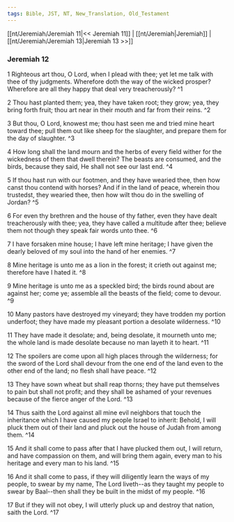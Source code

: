 ```yaml
---
tags: Bible, JST, NT, New_Translation, Old_Testament
---
```


[[nt/Jeremiah/Jeremiah 11|<< Jeremiah 11]] | [[nt/Jeremiah|Jeremiah]] | [[nt/Jeremiah/Jeremiah 13|Jeremiah 13 >>]]

### Jeremiah 12

1 Righteous art thou, O Lord, when I plead with thee; yet let me talk with thee of thy judgments. Wherefore doth the way of the wicked prosper? Wherefore are all they happy that deal very treacherously?  ^1

2 Thou hast planted them; yea, they have taken root; they grow; yea, they bring forth fruit; thou art near in their mouth and far from their reins.  ^2

3 But thou, O Lord, knowest me; thou hast seen me and tried mine heart toward thee; pull them out like sheep for the slaughter, and prepare them for the day of slaughter.  ^3

4 How long shall the land mourn and the herbs of every field wither for the wickedness of them that dwell therein? The beasts are consumed, and the birds, because they said, He shall not see our last end.  ^4

5 If thou hast run with our footmen, and they have wearied thee, then how canst thou contend with horses? And if in the land of peace, wherein thou trustedst, they wearied thee, then how wilt thou do in the swelling of Jordan?  ^5

6 For even thy brethren and the house of thy father, even they have dealt treacherously with thee; yea, they have called a multitude after thee; believe them not though they speak fair words unto thee.  ^6

7 I have forsaken mine house; I have left mine heritage; I have given the dearly beloved of my soul into the hand of her enemies.  ^7

8 Mine heritage is unto me as a lion in the forest; it crieth out against me; therefore have I hated it.  ^8

9 Mine heritage is unto me as a speckled bird; the birds round about are against her; come ye; assemble all the beasts of the field; come to devour.  ^9

10 Many pastors have destroyed my vineyard; they have trodden my portion underfoot; they have made my pleasant portion a desolate wilderness.  ^10

11 They have made it desolate; and, being desolate, it mourneth unto me; the whole land is made desolate because no man layeth it to heart.  ^11

12 The spoilers are come upon all high places through the wilderness; for the sword of the Lord shall devour from the one end of the land even to the other end of the land; no flesh shall have peace.  ^12

13 They have sown wheat but shall reap thorns; they have put themselves to pain but shall not profit; and they shall be ashamed of your revenues because of the fierce anger of the Lord.  ^13

14 Thus saith the Lord against all mine evil neighbors that touch the inheritance which I have caused my people Israel to inherit: Behold, I will pluck them out of their land and pluck out the house of Judah from among them.  ^14

15 And it shall come to pass after that I have plucked them out, I will return, and have compassion on them, and will bring them again, every man to his heritage and every man to his land.  ^15

16 And it shall come to pass, if they will diligently learn the ways of my people, to swear by my name, The Lord liveth\--as they taught my people to swear by Baal\--then shall they be built in the midst of my people.  ^16

17 But if they will not obey, I will utterly pluck up and destroy that nation, saith the Lord.  ^17

 
